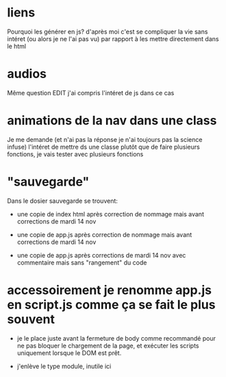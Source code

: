 # liens

Pourquoi les générer en js? d'après moi c'est se compliquer la vie sans intéret (ou alors je ne l'ai pas vu) par rapport à les mettre directement dans le html

# audios

Même question
EDIT j'ai compris l'intéret de js dans ce cas

# animations de la nav dans une class

Je me demande (et n'ai pas la réponse je n'ai toujours pas la science infuse) l'intéret de mettre ds une classe plutôt que de faire plusieurs fonctions, je vais tester avec plusieurs fonctions

# "sauvegarde"

Dans le dosier sauvegarde se trouvent:

- une copie de index html après correction de nommage mais avant corrections de mardi 14 nov

- une copie de app.js après correction de nommage mais avant corrections de mardi 14 nov

- une copie de app.js après corrections de mardi 14 nov avec commentaire mais sans "rangement" du code

# accessoirement je renomme app.js en script.js comme ça se fait le plus souvent

- je le place juste avant la fermeture de body comme recommandé pour ne pas bloquer le chargement de la page, et exécuter les scripts uniquement lorsque le DOM est prêt.

- j'enlève le type module, inutile ici
